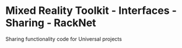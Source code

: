 # Mixed Reality Toolkit - Interfaces - Sharing - RackNet

Sharing functionality code for Universal projects